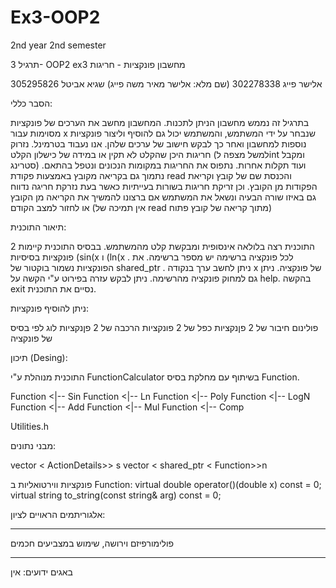# Ex3-OOP2
2nd year 2nd semester

תרגיל 3- OOP2 ex3
מחשבון פונקציות - חריגות

אלישר פייג 302278338 (שם מלא: אלישר מאיר משה פייג)
שגיא אביטל 305295826

הסבר כללי:

בתרגיל זה נממש מחשבון הניתן לתכנות. המחשבון מחשב את הערכים של פונקציות מסוימות עבור
x שנבחר על ידי המשתמש, והמשתמש יכול גם להוסיף וליצור פונקציות נוספות למחשבון ואחר כך
לבקש חישוב של ערכים שלהן. אנו נעבוד בטרמינל.
נזרוק חריגות היכן שהקלט לא תקין או במידה של כישלון הקלט (למשל מצפה לint ומקבל סטרינג)
ועוד תקלות אחרות. נתפוס את החריגות במקומות הנכונים ונטפל בהתאם.
נתמוך גם בקריאה מקובץ באמצעות פקודת read והכנסת שם של קובץ וקריאת הפקודות מן הקובץ.
וכן זריקת חריגות בשורות בעייתיות כאשר בעת נזרקת חריגה נדווח גם באיזו שורה הבעיה ונשאל
את המשתמש אם ברצונו להמשיך את הקריאה מן הקובץ או לחזור למצב הקודם
(אין תמיכה של read מתוך קריאה של קובץ פתוח)
 
תיאור התוכנית:

התוכנית רצה בלולאה אינסופית ומבקשת קלט מהמשתמש. בבסיס התוכנית קיימות 2 פונקציות 
בסיסיות (sin(x ו  (ln(x . לכל פונקציה ברשימה יש מספר ברשימה. את הפונקציות נשמור בוקטור 
של shared_ptr . ניתן לחשב ערך בנקודה x של פונקציה. ניתן גם למחוק פונקציה מהרשימה.
ניתן לבקש עזרה בפירוט ע"י הקשה על help. בהקשה exit נסיים את התוכנית.

 ניתן להוסיף פונקציות:

פולינום
חיבור של 2 פןנקציות
כפל של 2 פונקציות
הרכבה של 2 פןנקציות
לוג לפי בסיס של פונקציה

 תיכון (Desing):

התוכנית מנוהלת ע"י FunctionCalculator בשיתוף עם מחלקת בסיס Function.

Function <|-- Sin
Function <|-- Ln
Function <|-- Poly
Function <|-- LogN
Function <|-- Add
Function <|-- Mul
Function <|-- Comp

Utilities.h

מבני נתונים:

vector < ActionDetails>> s
vector < shared_ptr < Function>>n 

פונקציות ווירטואליות ב Function:
  virtual double operator()(double x) const = 0;
    virtual string to_string(const string& arg) const = 0;

אלגוריתמים הראויים לציון:
**********************************************************
פולימורפיזם וירושה, שימוש במצביעים חכמים
***********************************************************

באגים ידועים:
אין
